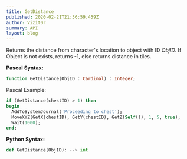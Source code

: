 ```yaml
---
title: GetDistance
published: 2020-02-21T21:36:59.459Z
author: Vizit0r
summary: API
layout: blog
---
```


 

Returns the distance from character's location to object with ID *ObjID*. 
If Object is not exists, returns -1, else returns distance in tiles.

**Pascal Syntax:**

```pascal
function GetDistance(ObjID : Cardinal) : Integer;
```
Pascal Example:
```pascal
if (GetDistance(chestID) > 1) then
begin
  AddToSystemJournal('Proceeding to chest');
  MoveXYZ(GetX(chestID), GetY(chestID), GetZ(Self()), 1, 5, true);
  Wait(1000);
end;

```


**Python Syntax:**
```python
def GetDistance(ObjID): --> int
```